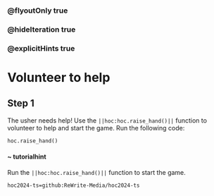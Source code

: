 ### @flyoutOnly true
### @hideIteration true
### @explicitHints true

# Volunteer to help

## Step 1
The usher needs help! Use the ``||hoc:hoc.raise_hand()||`` function to volunteer to help and start the game. Run the following code:
```python
hoc.raise_hand()
```

#### ~ tutorialhint
Run the ``||hoc:hoc.raise_hand()||`` function to start the game.




```package
hoc2024-ts=github:ReWrite-Media/hoc2024-ts
```